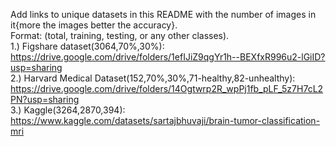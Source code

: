 Add links to unique datasets in this README with the number of images in it{more the images better the accuracy}.  
Format: (total, training, testing, or any other classes).   
1.) Figshare dataset(3064,70%,30%): https://drive.google.com/drive/folders/1efIJiZ9qgYr1h--BEXfxR996u2-lGiID?usp=sharing    
2.) Harvard Medical Dataset(152,70%,30%,71-healthy,82-unhealthy): https://drive.google.com/drive/folders/14Ogtwrp2R_wpPj1fb_pLF_5z7H7cL2PN?usp=sharing    
3.) Kaggle(3264,2870,394): https://www.kaggle.com/datasets/sartajbhuvaji/brain-tumor-classification-mri

